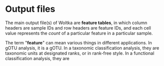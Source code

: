 # Output files

The main output file(s) of Woltka are **feature tables**, in which column headers are sample IDs and row headers are feature IDs, and each cell value represents the _count_ of a particular feature in a particular sample.

The term "**feature**" can mean various things in different applications. In gOTU analysis, it is a gOTU. In a taxonomic classification analysis, they are taxonomic units at designated ranks, or in rank-free style. In a functional classification analysis, they are
